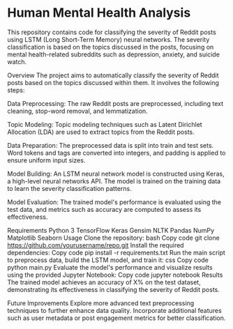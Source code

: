# Human Mental Health Analysis

This repository contains code for classifying the severity of Reddit posts using LSTM (Long Short-Term Memory) neural networks. The severity classification is based on the topics discussed in the posts, focusing on mental health-related subreddits such as depression, anxiety, and suicide watch.

Overview
The project aims to automatically classify the severity of Reddit posts based on the topics discussed within them. It involves the following steps:

Data Preprocessing: The raw Reddit posts are preprocessed, including text cleaning, stop-word removal, and lemmatization.

Topic Modeling: Topic modeling techniques such as Latent Dirichlet Allocation (LDA) are used to extract topics from the Reddit posts.

Data Preparation: The preprocessed data is split into train and test sets. Word tokens and tags are converted into integers, and padding is applied to ensure uniform input sizes.

Model Building: An LSTM neural network model is constructed using Keras, a high-level neural networks API. The model is trained on the training data to learn the severity classification patterns.

Model Evaluation: The trained model's performance is evaluated using the test data, and metrics such as accuracy are computed to assess its effectiveness.

Requirements
Python 3
TensorFlow
Keras
Gensim
NLTK
Pandas
NumPy
Matplotlib
Seaborn
Usage
Clone the repository:
bash
Copy code
git clone https://github.com/yourusername/repo.git
Install the required dependencies:
Copy code
pip install -r requirements.txt
Run the main script to preprocess data, build the LSTM model, and train it:
css
Copy code
python main.py
Evaluate the model's performance and visualize results using the provided Jupyter Notebook:
Copy code
jupyter notebook
Results
The trained model achieves an accuracy of X% on the test dataset, demonstrating its effectiveness in classifying the severity of Reddit posts.

Future Improvements
Explore more advanced text preprocessing techniques to further enhance data quality.
Incorporate additional features such as user metadata or post engagement metrics for better classification.
